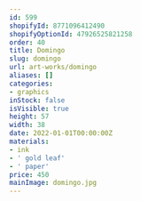 ```yaml
---
id: 599
shopifyId: 8771096412490
shopifyOptionId: 47926525821258
order: 40
title: Domingo
slug: domingo
url: art-works/domingo
aliases: []
categories:
- graphics
inStock: false
isVisible: true
height: 57
width: 38
date: 2022-01-01T00:00:00Z
materials:
- ink
- ' gold leaf'
- ' paper'
price: 450
mainImage: domingo.jpg
---
```

